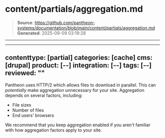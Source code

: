 # content/partials/aggregation.md

> **Source**: https://github.com/pantheon-systems/documentation/blob/main/content/partials/aggregation.md
> **Generated**: 2025-09-09 03:19:28

---

---
contenttype: [partial]
categories: [cache]
cms: [drupal]
product: [--]
integration: [--]
tags: [--]
reviewed: ""
---

Pantheon uses HTTP/2 which allows files to download in parallel. This can *potentially* make aggregation unnecessary for your site. Aggregation depends on several factors, including:

- File sizes
- Number of files
- End users' browsers

We recommend that you keep aggregation enabled if you aren't familiar with how aggregation factors apply to your site. 
